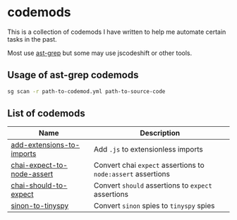 # codemods

This is a collection of codemods I have written to help me automate certain
tasks in the past.

Most use [ast-grep](https://github.com/ast-grep/ast-grep) but some may use
jscodeshift or other tools.

## Usage of ast-grep codemods

```sh
sg scan -r path-to-codemod.yml path-to-source-code
```

## List of codemods

| Name | Description |
| -- | -- |
| [add-extensions-to-imports](./codemods/add-extensions-to-imports.yml) | Add `.js` to extensionless imports |
| [chai-expect-to-node-assert](./codemods/chai-expect-to-node-assert.yml) | Convert chai `expect` assertions to `node:assert` assertions |
| [chai-should-to-expect](./codemods/chai-should-to-expect.yml) | Convert `should` assertions to `expect` assertions |
| [sinon-to-tinyspy](./codemods/sinon-to-tinyspy.yml) | Convert `sinon` spies to `tinyspy` spies |
